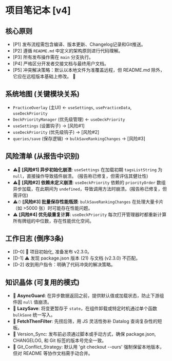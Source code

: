 # 项目笔记本 [v4]
## 核心原则
*   [P1] 发布流程需包含编译、版本更新、Changelog记录和Git推送。
*   [P2] 遵循 `README.md` 中定义的架构原则进行代码理解。
*   [P3] 所有发布操作需在 `main` 分支执行。
*   [P4] 严格区分开发者交接文档与最终用户文档。
*   [P5] 冲突解决策略：默认以本地文件为准覆盖远程，但 README.md 除外，它应在远程版本基础上修改。 🔄

## 系统地图 (关键模块关系)
- `PracticeOverlay` (主UI) ← `useSettings`, `usePracticeData`, `useDeckPriority`
- `DeckPriorityManager` (优先级管理) ← `useDeckPriority`
- `useSettings` (设置钩子) → [风险#1]
- `useDeckPriority` (优先级钩子) → [风险#2]
- `queries/save` (保存逻辑) → `bulkSaveRankingChanges` → [风险#3]

## 风险清单 (从报告中识别)
- ⚠️📌 **[风险#1] 异步初始化崩溃**: `useSettings` 在加载初期 `tagsListString` 为 `null`，直接操作导致插件崩溃。 (报告称已修复，但需评估其健壮性)
- ⚠️📌 **[风险#2] 依赖未定义崩溃**: `useDeckPriority` 依赖的 `priorityOrder` 数组异步加载，在此期间为 `undefined`，导致调用方法时崩溃。(报告称已修复，但需评估)
- ⚠️⏱ **[风险#3] 批量保存性能瓶颈**: `bulkSaveRankingChanges` 在处理大量卡片（如 >5000 张）时可能存在性能问题。
- ⚠️ **[风险#4] 优先级重复计算**: `useDeckPriority` 每次打开管理器时都重新计算所有牌组的中位数，存在性能优化空间。

## 工作日志 (倒序3条)
- [D-0] 🚀 项目初始化, 准备发布 v2.3.0。
- [D-1] ⚠️ 发现 package.json 版本 (21) 与文档 (v2.3.0) 不匹配。
- [D-2] 收到用户指令：明确了代码冲突的解决策略。

## 知识晶体 (可复用的模式)
- 💎 **AsyncGuard**: 在异步数据返回之前，提供默认值或加载状态，防止下游组件因 `null` 值崩溃。
- 💎 **LazySave**: 将变更暂存于 `state`，在组件卸载或特定时机通过单个函数 `bulkSave` 统一写入。
- 💎 **FetchThenFilter**: 先捞后筛，用 JS 灵活性弥补 Datalog 查询复杂性的短板。
- 💎 Version_Sync: 发布前必须通过脚本或手动方式，确保 package.json, CHANGELOG, 和 Git 标签的版本号完全一致。
- 💎 Git_Conflict_Strategy: 默认用 'git checkout --ours' 强制保留本地版本，但对 README 等协作文档需手动合并。 